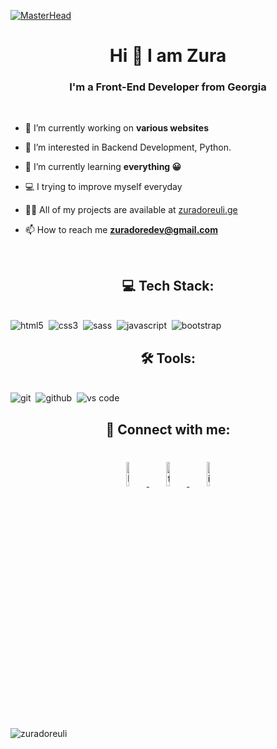 [![MasterHead](https://dezinebrainz.com/images/web-design-gif.gif)](https://zuradoreuli.ge)
<h1 align="center">Hi 👋 I am Zura</h1>
<h3 align="center">I'm a Front-End Developer from Georgia</h3>
<br>

- 🔭 I’m currently working on **various websites**

- 👀 I’m interested in Backend Development, Python.

- 🌱 I’m currently learning **everything :grinning:**

- :computer: I trying to improve myself everyday

- 👨‍💻 All of my projects are available at [zuradoreuli.ge](zuradoreuli.ge)

- 📫 How to reach me **zuradoredev@gmail.com**
<br>
<h2 align="center">💻 Tech Stack:</h2>
<br>
<img alt="html5" src="https://img.shields.io/badge/html-E34F26.svg?&style=for-the-badge&logo=html5&logoColor=fff" />&nbsp;
<img alt="css3" src="https://img.shields.io/badge/css-1572B6.svg?&style=for-the-badge&logo=css3&logoColor=fff" />&nbsp;
<img alt="sass" src="https://img.shields.io/badge/sass-CF649A.svg?&style=for-the-badge&logo=sass&logoColor=fff" />&nbsp;
<img alt="javascript" src="https://img.shields.io/badge/javascript-F7DF1E.svg?&style=for-the-badge&logo=javascript&logoColor=fff" />&nbsp;
<img alt="bootstrap" src="https://img.shields.io/badge/bootstrap-7610F7.svg?&style=for-the-badge&logo=bootstrap&logoColor=fff" />&nbsp;
<br>
<h2 align="center">🛠 Tools:</h2>
<br>
<img alt="git" src="https://img.shields.io/badge/git-F05033.svg?&style=for-the-badge&logo=git&logoColor=fff" />&nbsp;
<img alt="github" src="https://img.shields.io/badge/github-000.svg?&style=for-the-badge&logo=github&logoColor=fff" />&nbsp;
<img alt="vs code" src="https://img.shields.io/badge/vs code-007ACC.svg?&style=for-the-badge&logo=visual-studio-code&logoColor=fff" />&nbsp;
<br>
<h2 align="center">🤝 Connect with me:</h2>
<br>
<div align="center">
  <a href="https://www.linkedin.com/in">
    <img alt="linkedin" width="10%" style="padding:5px" src="https://img.icons8.com/clouds/100/000000/linkedin.png"/>
  </a>
	<a href="https://www.facebook.com">
    <img alt="facebook" width="10%" style="padding:5px" src="https://img.icons8.com/clouds/100/000000/facebook-new.png"/>
  </a>
	<a href="https://www.instagram.com">
    <img alt="instagram" width="10%" style="padding:5px" src="https://img.icons8.com/clouds/100/000000/instagram.png"/>
  </a> 
</div>
<br>
<p align="left"> <img src="https://komarev.com/ghpvc/?username=zuradoreuli&label=Profile%20views&color=0e75b6&style=flat" alt="zuradoreuli" /> </p>
